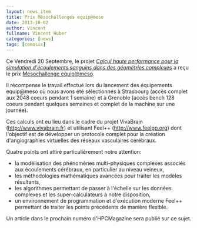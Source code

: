 ```yaml
---
layout: news_item
title: Prix Mésochallenges equip@meso
date: 2013-10-02
author: Vincent
fullname: Vincent Huber
categories: [news]
tags: [cemosis]
---
```


Ce Vendredi 20 Septembre, le projet [*Calcul haute performance pour la simulation d'écoulements sanguins dans des géométries complexes*](http://www.cemosis.fr/projets/interdisciplinaires/sante-bio/bloodflow) a reçu le prix [Mesochallenge equip@meso](http://www.genci.fr/fr/node/378).


Il récompense le travail effectué lors du lancement des équipements equip@meso où nous avons été sélectionnés à Strasbourg (accès complet aux 2048 coeurs pendant 1 semaine) et à Grenoble (accès bench 128 coeurs pendant quelques semaines et complet de la machine sur une journée).

Ces calculs ont eu lieu dans le cadre du projet VivaBrain (http://www.vivabrain.fr) et utilisant Feel++ (http://www.feelpp.org) dont l'objectif est de développer un protocole complet pour la création d'angiographies virtuelles des réseaux vasculaires cérébraux. 

Quatre points ont attiré particulièrement notre attention:
- la modélisation des phénomènes multi-physiques complexes associés aux écoulements cérébraux, en particulier au niveau veineux,
- les méthodologies mathématiques avancées pour traiter les modèles résultants,
- les algorithmes permettant de passer à l'échelle sur les données complexes et les super-calculateurs à notre disposition,
- un environnement de programmation et d'exécution moderne Feel++ permettant de traiter les points précédents de manière flexible.


Un article dans le prochain numéro d'HPCMagazine sera publié sur ce sujet.